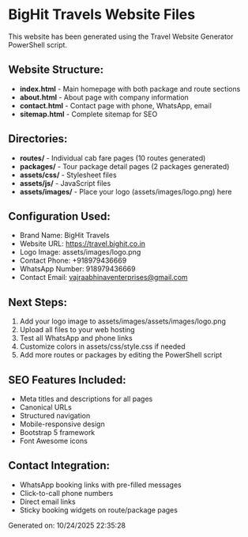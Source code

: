 ﻿# BigHit Travels Website Files

This website has been generated using the Travel Website Generator PowerShell script.

## Website Structure:
- **index.html** - Main homepage with both package and route sections
- **about.html** - About page with company information
- **contact.html** - Contact page with phone, WhatsApp, email
- **sitemap.html** - Complete sitemap for SEO

## Directories:
- **routes/** - Individual cab fare pages (10 routes generated)
- **packages/** - Tour package detail pages (2 packages generated)
- **assets/css/** - Stylesheet files
- **assets/js/** - JavaScript files
- **assets/images/** - Place your logo (assets/images/logo.png) here

## Configuration Used:
- Brand Name: BigHit Travels
- Website URL: https://travel.bighit.co.in
- Logo Image: assets/images/logo.png
- Contact Phone: +918979436669
- WhatsApp Number: 918979436669
- Contact Email: vajraabhinaventerprises@gmail.com

## Next Steps:
1. Add your logo image to assets/images/assets/images/logo.png
2. Upload all files to your web hosting
3. Test all WhatsApp and phone links
4. Customize colors in assets/css/style.css if needed
5. Add more routes or packages by editing the PowerShell script

## SEO Features Included:
- Meta titles and descriptions for all pages
- Canonical URLs
- Structured navigation
- Mobile-responsive design
- Bootstrap 5 framework
- Font Awesome icons

## Contact Integration:
- WhatsApp booking links with pre-filled messages
- Click-to-call phone numbers  
- Direct email links
- Sticky booking widgets on route/package pages

Generated on: 10/24/2025 22:35:28
